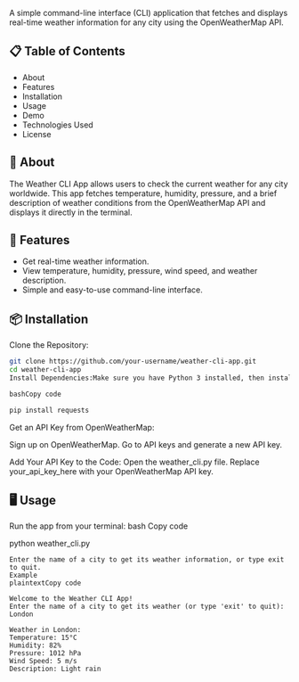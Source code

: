 A simple command-line interface (CLI) application that fetches and displays real-time weather information for any city using the OpenWeatherMap API.

## 📋 Table of Contents
- About
- Features
- Installation
- Usage
- Demo
- Technologies Used
- License

## 🌟 About
The Weather CLI App allows users to check the current weather for any city worldwide. This app fetches temperature, humidity, pressure, and a brief description of weather conditions from the OpenWeatherMap API and displays it directly in the terminal.

## 🚀 Features
- Get real-time weather information.
- View temperature, humidity, pressure, wind speed, and weather description.
- Simple and easy-to-use command-line interface.

## 📦 Installation

Clone the Repository:
   ```bash
   git clone https://github.com/your-username/weather-cli-app.git
   cd weather-cli-app
   Install Dependencies:Make sure you have Python 3 installed, then install the required library:

bashCopy code

pip install requests
```
Get an API Key from OpenWeatherMap:

Sign up on OpenWeatherMap.
Go to API keys and generate a new API key.

Add Your API Key to the Code:
Open the weather_cli.py file.
Replace your_api_key_here with your OpenWeatherMap API key.

## 🖥️ Usage
Run the app from your terminal:
bash
Copy code

python weather_cli.py
```
Enter the name of a city to get its weather information, or type exit to quit.
Example
plaintextCopy code

Welcome to the Weather CLI App!
Enter the name of a city to get its weather (or type 'exit' to quit): London

Weather in London:
Temperature: 15°C
Humidity: 82%
Pressure: 1012 hPa
Wind Speed: 5 m/s
Description: Light rain
```
